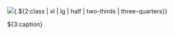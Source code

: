 ![](${1:url}){.${2:class | xl | lg | half | two-thirds | three-quarters}}
<p class="caption">${3:caption}</p>